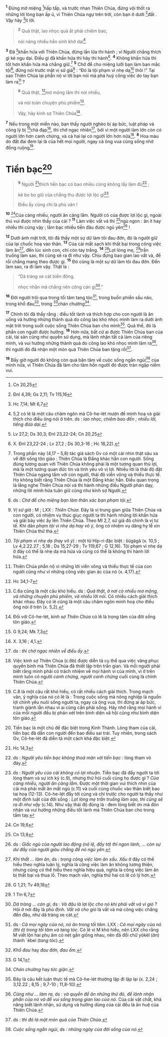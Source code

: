 <sup><b>1</b></sup> Đừng mở miệng [^1@-3ad7e1eb-c44c-4ce7-b0e9-178994eea0e2]hấp tấp, và trước nhan Thiên Chúa, đừng vội thốt ra những lời lòng bạn ấp ủ, vì Thiên Chúa ngự trên trời, còn bạn ở dưới [^2@-3ad7e1eb-c44c-4ce7-b0e9-178994eea0e2]đất . Vậy hãy [^3@-3ad7e1eb-c44c-4ce7-b0e9-178994eea0e2]ít lời.

> <sup><b>2</b></sup> Quả thật, lao nhọc quá ắt phải chiêm bao,
>
> nói năng nhiều hẳn sinh khờ dại[^1-3ad7e1eb-c44c-4ce7-b0e9-178994eea0e2].

<sup><b>3</b></sup> Đã [^4@-3ad7e1eb-c44c-4ce7-b0e9-178994eea0e2]khấn hứa với Thiên Chúa, đừng lần lữa thi hành ; vì Người chẳng thích gì kẻ ngu dại. Điều gì đã khấn hứa thì hãy thi hành[^2-3ad7e1eb-c44c-4ce7-b0e9-178994eea0e2]. <sup><b>4</b></sup> Không khấn hứa thì tốt hơn khấn hứa mà chẳng giữ.[^3-3ad7e1eb-c44c-4ce7-b0e9-178994eea0e2] <sup><b>5</b></sup> Chớ để cho miệng lưỡi bạn làm bạn mắc tội[^4-3ad7e1eb-c44c-4ce7-b0e9-178994eea0e2], đừng nói trước mặt vị sứ giả[^5-3ad7e1eb-c44c-4ce7-b0e9-178994eea0e2] : “Đó là tội phạm vì nhẹ dạ[^6-3ad7e1eb-c44c-4ce7-b0e9-178994eea0e2] thôi !” Tại sao Thiên Chúa lại phẫn nộ vì lời bạn nói mà phá huỷ công việc do tay bạn làm ra[^7-3ad7e1eb-c44c-4ce7-b0e9-178994eea0e2] ?

> <sup><b>6</b></sup> Quả thật, [^12@-3ad7e1eb-c44c-4ce7-b0e9-178994eea0e2]mơ mộng lắm thì nói nhiều,
>
> và nói toàn chuyện phù phiếm[^8-3ad7e1eb-c44c-4ce7-b0e9-178994eea0e2].
>
> Vậy, hãy kính sợ Thiên Chúa[^9-3ad7e1eb-c44c-4ce7-b0e9-178994eea0e2].

<sup><b>7</b></sup> Nếu trong một miền nào, bạn thấy người nghèo bị áp bức, luật pháp và công lý bị [^5@-3ad7e1eb-c44c-4ce7-b0e9-178994eea0e2]chà đạp[^10-3ad7e1eb-c44c-4ce7-b0e9-178994eea0e2], thì chớ ngạc nhiên[^11-3ad7e1eb-c44c-4ce7-b0e9-178994eea0e2], bởi vì một người làm lớn còn có người lớn hơn canh chừng, và cả hai lại có người lớn hơn nữa[^12-3ad7e1eb-c44c-4ce7-b0e9-178994eea0e2]. <sup><b>8</b></sup> Hoa màu do đất đai đem lại là của hết mọi người, ngay cả ông vua cũng sống nhờ đồng ruộng[^13-3ad7e1eb-c44c-4ce7-b0e9-178994eea0e2].

# Tiền bạc[^14-3ad7e1eb-c44c-4ce7-b0e9-178994eea0e2]

> <sup><b>9</b></sup> Người [^6@-3ad7e1eb-c44c-4ce7-b0e9-178994eea0e2]thích tiền bạc có bao nhiêu cũng không lấy làm đủ[^15-3ad7e1eb-c44c-4ce7-b0e9-178994eea0e2] ;
>
> kẻ bo bo giữ của chẳng thu được lợi lộc gì[^16-3ad7e1eb-c44c-4ce7-b0e9-178994eea0e2].
>
> Điều ấy cũng chỉ là phù vân !

<sup><b>10</b></sup> [^7@-3ad7e1eb-c44c-4ce7-b0e9-178994eea0e2]Của càng nhiều, người ăn càng lắm. Người có của được lợi lộc gì, ngoài thú vui được nhìn thấy của cải ? <sup><b>11</b></sup> Làm việc vất vả thì [^8@-3ad7e1eb-c44c-4ce7-b0e9-178994eea0e2]ngủ ngon : ăn ít hay nhiều thì cũng vậy ; lắm bạc nhiều tiền đâu được ngủ yên[^17-3ad7e1eb-c44c-4ce7-b0e9-178994eea0e2] !

<sup><b>12</b></sup> Dưới ánh mặt trời, tôi đã thấy một sự dữ làm tôi đau đớn, đó là người giữ của lại chuốc hoạ vào thân. <sup><b>13</b></sup> Của cải mất sạch khi thất bại trong công việc làm ăn[^18-3ad7e1eb-c44c-4ce7-b0e9-178994eea0e2], đến lúc sinh con, chỉ còn tay trắng. <sup><b>14</b></sup> [^9@-3ad7e1eb-c44c-4ce7-b0e9-178994eea0e2]Lọt lòng mẹ, [^10@-3ad7e1eb-c44c-4ce7-b0e9-178994eea0e2]trần truồng làm sao, thì cũng sẽ ra đi như vậy. Chịu đựng bao gian lao vất vả, để rồi chẳng mang theo được gì. <sup><b>15</b></sup> Đó cũng là một sự dữ làm tôi đau đớn. Đến làm sao, ra đi làm vậy. Thật là :

> “Dã tràng xe cát biển đông,
>
> nhọc nhằn mà chẳng nên công cán gì[^19-3ad7e1eb-c44c-4ce7-b0e9-178994eea0e2].”

<sup><b>16</b></sup> Đời người trôi qua trong tối tăm tang tóc[^20-3ad7e1eb-c44c-4ce7-b0e9-178994eea0e2], trong buồn phiền sầu não, trong khổ đau[^21-3ad7e1eb-c44c-4ce7-b0e9-178994eea0e2], trong [^11@-3ad7e1eb-c44c-4ce7-b0e9-178994eea0e2]chán chường[^22-3ad7e1eb-c44c-4ce7-b0e9-178994eea0e2].

<sup><b>17</b></sup> Chính tôi đã thấy rằng : điều tốt lành và thích hợp cho con người là ăn uống và hưởng những thành quả do công lao khó nhọc mình làm ra dưới ánh mặt trời trong suốt cuộc sống Thiên Chúa ban cho mình[^23-3ad7e1eb-c44c-4ce7-b0e9-178994eea0e2]. Quả thế, đó là phần con người được hưởng. <sup><b>18</b></sup> Hơn nữa, bất cứ ai được Thiên Chúa ban của cải, tài sản cũng như quyền sử dụng, mà lãnh nhận tất cả làm của riêng mình, và vui hưởng những thành quả do công lao khó nhọc mình làm ra[^24-3ad7e1eb-c44c-4ce7-b0e9-178994eea0e2], thì người đó đã nhận một món quà Thiên Chúa ban tặng rồi[^25-3ad7e1eb-c44c-4ce7-b0e9-178994eea0e2].

<sup><b>19</b></sup> Bấy giờ người đó không còn quá bận tâm về cuộc sống ngắn ngủi[^26-3ad7e1eb-c44c-4ce7-b0e9-178994eea0e2] của mình nữa, vì Thiên Chúa đã làm cho tâm hồn người đó được tràn ngập niềm vui.

[^1-3ad7e1eb-c44c-4ce7-b0e9-178994eea0e2]: 5,2 có lẽ là một câu châm ngôn mà Cô-he-lét mượn để minh hoạ và giải thích cho điều ông nói ở trên. ds : _lao nhọc, chiêm bao đến ; nhiều lời, tiếng đứa dại_.

[^2-3ad7e1eb-c44c-4ce7-b0e9-178994eea0e2]: X. Đnl 23,22-24 ; Lv 27,2 ; Ds 30,3-16 ; Hc 18,22).

[^3-3ad7e1eb-c44c-4ce7-b0e9-178994eea0e2]: Trong phần này (4,17 – 5,8) tác giả sách Gv có một cái nhìn thật sâu xa về đời sống tôn giáo : Thiên Chúa là Đấng khác hẳn con người. Sống đúng tương quan với Thiên Chúa không phải là một tương quan thủ lợi, mà là một tương quan đức tin và tình yêu vô vị lợi. Nhiều lời là thái độ đặt Thiên Chúa ngang tầm với con người, thái độ viển vông và thiếu thực tế. Họ không biết rằng Thiên Chúa là một Đấng khác hẳn. Điều quan trọng là lắng nghe Thiên Chúa nói và thi hành những điều Người phán dạy, những lời mình hứa tuân giữ cũng như kính sợ Người.

[^4-3ad7e1eb-c44c-4ce7-b0e9-178994eea0e2]: ds : _Chớ để cho miệng bạn làm thân xác bạn phạm tội_.

[^5-3ad7e1eb-c44c-4ce7-b0e9-178994eea0e2]: _Vị sứ giả_ : M ; LXX : _Thiên Chúa_. Đây là vị trung gian giữa Thiên Chúa và con người, có nhiệm vụ thúc giục người ta thi hành những lời khấn hứa và giãi bày việc ấy lên Thiên Chúa. Theo Ml 2,7, sứ giả đó chính là vị tư tế. Khi dân _phạm tội vì nhẹ dạ hay vô ý_, ông có nhiệm vụ dâng hy lễ xin Thiên Chúa thứ tha.

[^6-3ad7e1eb-c44c-4ce7-b0e9-178994eea0e2]: _Tội phạm vì nhẹ dạ (hay vô ý)_ : một từ Híp-ri đặc biệt : šügägâ (x. 10,5 ; Lv 4,2.22.27 ; 5,18 ; Ds 15,27-29 ; Tv 119,67 ; G 12,16). Tội phạm vì nhẹ dạ ở đây có thể là nhẹ dạ mà hứa và cũng có thể là không thi hành lời hứa.

[^7-3ad7e1eb-c44c-4ce7-b0e9-178994eea0e2]: Thiên Chúa phẫn nộ vì những lời viển vông và thiếu thực tế của con người cũng như vì những công việc gian ác của nó (x. 4,17).

[^8-3ad7e1eb-c44c-4ce7-b0e9-178994eea0e2]: C.6a cũng là một câu khó hiểu. ds : _Quả thật, ở nơi có nhiều mơ mộng, và những chuyện phù phiếm, và nhiều lời nói_. Có nhiều cách giải thích khác nhau. Đây có lẽ cũng là một câu châm ngôn minh hoạ cho điều ông nói ở trên (x. 5,2).

[^9-3ad7e1eb-c44c-4ce7-b0e9-178994eea0e2]: Đối với Cô-he-lét, _kính sợ Thiên Chúa_ có lẽ là trọng tâm của đời sống tôn giáo.

[^10-3ad7e1eb-c44c-4ce7-b0e9-178994eea0e2]: X. 3,16 ; 4,1.

[^11-3ad7e1eb-c44c-4ce7-b0e9-178994eea0e2]: ds : _thì chớ ngạc nhiên về điều ấy_.

[^12-3ad7e1eb-c44c-4ce7-b0e9-178994eea0e2]: Việc kính sợ Thiên Chúa (c.6b) được diễn tả cụ thể qua việc vâng phục quyền bính mà Thiên Chúa đã thiết lập trên trần gian. Và mỗi người phải biết rằng mình phải có trách nhiệm về mọi hành vi của mình, vì ở trên mình luôn có người _canh chừng, người canh chừng_ cuối cùng là chính Thiên Chúa.

[^13-3ad7e1eb-c44c-4ce7-b0e9-178994eea0e2]: C.8 là một câu rất khó hiểu, có rất nhiều cách giải thích. Trong mạch văn, ý nghĩa của nó có lẽ là : Trong cuộc sống mà nông nghiệp là nguồn lợi chính yếu nuôi sống người ta, ngay cả ông vua, thì đừng ai áp bức, tranh giành lẫn nhau vì ai cũng cần phải sống. Hãy nhớ rằng mọi hành vi của mỗi người đều bị phán xét trên bình diện xã hội cũng như bình diện tôn giáo.

[^14-3ad7e1eb-c44c-4ce7-b0e9-178994eea0e2]: Tiền bạc là một chủ đề đặc biệt trong Kinh Thánh. Lòng tham của cải, tiền bạc đã dẫn con người đến bao điều sai trái. Tuy nhiên, trong sách Gv, Cô-he-lét đã diễn tả một cách khá đặc biệt.

[^15-3ad7e1eb-c44c-4ce7-b0e9-178994eea0e2]: ds : _Người yêu tiền bạc không thoả mãn với tiền bạc_ : lòng tham vô đáy.

[^16-3ad7e1eb-c44c-4ce7-b0e9-178994eea0e2]: ds : _Người yêu của cải không có lợi nhuận_. Tiền bạc đã đẩy người ta tới lòng tham và sự ích kỷ (c.9), nhưng thử hỏi cuối cùng họ được gì ? _Của càng nhiều, người ăn càng lắm_. Được một thời gian vui thích nhìn của cải mà phải mất ăn mất ngủ (c.11) và cuối cùng chuốc vào thân biết bao tai hoạ (12-13). Cô-he-lét đẩy tới cùng và chỉ trước cho người ta thấy như một định luật của đời sống : _Lọt lòng mẹ trần truồng làm sao, thì cũng sẽ ra đi như vậy_ (c.14). Như vậy thái độ đúng là : đem lòng biết ơn mà đón nhận và vui hưởng những điều tốt lành mà Thiên Chúa ban cho trong tầm tay.

[^17-3ad7e1eb-c44c-4ce7-b0e9-178994eea0e2]: ds : _Giấc ngủ của người lao động (nô lệ, đầy tớ) thì ngon lành, ... còn sự dư đầy của người giàu chẳng để nó ngủ yên_.

[^18-3ad7e1eb-c44c-4ce7-b0e9-178994eea0e2]: _Khi thất ... làm ăn_, ds : _trong công việc làm ăn xấu_. _Xấu_ ở đây có thể hiểu theo nghĩa luân lý, nghĩa là công việc làm ăn không lương thiện, nhưng cũng có thể hiểu theo nghĩa hiệu quả, nghĩa là công việc làm ăn bị thất bại và thua lỗ. Theo mạch văn, nghĩa thứ hai có lẽ có lý hơn.

[^19-3ad7e1eb-c44c-4ce7-b0e9-178994eea0e2]: _Dã tràng ... cán gì_, ds : _Và đâu là lợi lộc cho nó khi phải vất vả vì gió_ ? Hỏi ở nơi đây là phủ định. _Vất vả cho gió_ là vất vả mà công việc chẳng đến đâu, như dã tràng xe cát.

[^20-3ad7e1eb-c44c-4ce7-b0e9-178994eea0e2]: ds : _Cả mọi ngày của nó, nó ăn trong tối tăm_. LXX : _Cả mọi ngày của nó (thì ở) trong tối tăm và tang tóc_. Có lẽ vì M khó hiểu, nên LXX cho rằng M viết lộn hai phụ âm có nét gần giống nhau, nên đã đổi chữ yökël (_ăn_) thành ´ëbel (_tang tóc_).

[^21-3ad7e1eb-c44c-4ce7-b0e9-178994eea0e2]: _Khổ đau_ hay _đau đớn, đau ốm_.

[^22-3ad7e1eb-c44c-4ce7-b0e9-178994eea0e2]: _Chán chường_ hay _tức giận_.

[^23-3ad7e1eb-c44c-4ce7-b0e9-178994eea0e2]: Đây là câu kết luận thực tế mà Cô-he-lét thường lặp đi lặp lại (x. 2,24 ; 3,12.22 ; 8,15 ; 9,7-10 ; 11,8-10).

[^24-3ad7e1eb-c44c-4ce7-b0e9-178994eea0e2]: _Cũng như ... làm ra_, ds : _và quyền để ăn những thứ đó, để lãnh nhận phần của nó và để vui sống trong gian lao của nó_. Của cải vật chất, khả năng biết lãnh nhận, sử dụng và hưởng dùng của cải đều là ân huệ của Thiên Chúa.

[^25-3ad7e1eb-c44c-4ce7-b0e9-178994eea0e2]: ds : _thì đó là một món quà của Thiên Chúa_.

[^26-3ad7e1eb-c44c-4ce7-b0e9-178994eea0e2]: _Cuộc sống ngắn ngủi_, ds : _những ngày của đời sống của nó_.

[^1@-3ad7e1eb-c44c-4ce7-b0e9-178994eea0e2]: Cn 20,25

[^2@-3ad7e1eb-c44c-4ce7-b0e9-178994eea0e2]: Đnl 4,39; Gs 2,11; Tv 115,16

[^3@-3ad7e1eb-c44c-4ce7-b0e9-178994eea0e2]: Hc 7,14; Mt 6,7

[^4@-3ad7e1eb-c44c-4ce7-b0e9-178994eea0e2]: Lv 27,2; Ds 30,3; Đnl 23,22-24; Cn 20,25

[^5@-3ad7e1eb-c44c-4ce7-b0e9-178994eea0e2]: G 9,24; Mk 7,3

[^6@-3ad7e1eb-c44c-4ce7-b0e9-178994eea0e2]: Hc 14,3

[^7@-3ad7e1eb-c44c-4ce7-b0e9-178994eea0e2]: Cn 19,6

[^8@-3ad7e1eb-c44c-4ce7-b0e9-178994eea0e2]: Cn 13,8

[^9@-3ad7e1eb-c44c-4ce7-b0e9-178994eea0e2]: G 1,21; Tv 49,18

[^10@-3ad7e1eb-c44c-4ce7-b0e9-178994eea0e2]: 1 Tm 6,7

[^11@-3ad7e1eb-c44c-4ce7-b0e9-178994eea0e2]: G 14,1

[^12@-3ad7e1eb-c44c-4ce7-b0e9-178994eea0e2]: Hc 34,1-7
